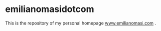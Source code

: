 emilianomasidotcom
==================

This is the repository of my personal homepage www.emilianomasi.com .
